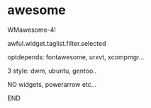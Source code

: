 # awesome 

WMawesome-4!

awful.widget.taglist.filter.selected

optdepends: fontawesome, urxvt, xcompmgr...

3 style: dwm, ubuntu, gentoo..

NO widgets, powerarrow etc...

END
